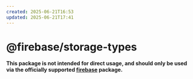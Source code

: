 ```yaml
---
created: 2025-06-21T16:53
updated: 2025-06-21T17:41
---
```

# @firebase/storage-types

**This package is not intended for direct usage, and should only be used via the officially supported [firebase](https://www.npmjs.com/package/firebase) package.**
